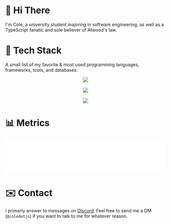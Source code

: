 # 👋 Hi There

I'm Cole, a university student majoring in software engineering, as well as a TypeScript fanatic and sole believer of Atwood's law.

# 🧰 Tech Stack

A small list of my favorite & most used programming languages, frameworks, tools, and databases.

<p align="center">
  <a href="https://skillicons.dev">
    <img src="https://skillicons.dev/icons?i=ts,js,wasm,nodejs,bun,deno" />
  </a>
</p>

<p align="center">
  <a href="https://skillicons.dev">
    <img src="https://skillicons.dev/icons?i=react,nextjs,svelte,tailwind,sass,vite" />
  </a>
</p>

<p align="center">
  <a href="https://skillicons.dev">
    <img src="https://skillicons.dev/icons?i=postgres,mysql,sqlite,redis,mongodb,cassandra" />
  </a>
</p>

# 📊 Metrics

<picture>
  <img src="/github-metrics.svg" alt="GitHub Metrics" draggable="false">
</picture>

# ✉️ Contact

I primarly answer to messages on [Discord](https://discord.com/). Feel free to send me a DM (`@coledotjs`) if you want to talk to me for whatever reason.